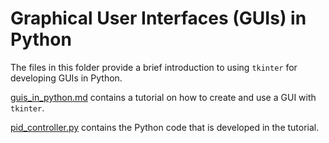 # Graphical User Interfaces (GUIs) in Python

The files in this folder provide a brief introduction to using `tkinter` for
developing GUIs in Python.

[guis_in_python.md](guis_in_python.md) contains a tutorial on how to create and
use a GUI with `tkinter`.

[pid_controller.py](pid_controller.py) contains the Python code that is
developed in the tutorial.